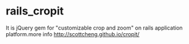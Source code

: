 # rails_cropit
It is jQuery gem for "customizable crop and zoom" on rails application platform.more info http://scottcheng.github.io/cropit/
